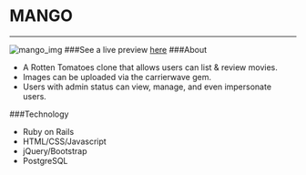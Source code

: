 # MANGO
---
![mango_img](https://d1pgqke3goo8l6.cloudfront.net/odsUXQOtTISiNhY9F78A_Screen%20Shot%202015-08-02%20at%208.46.38%20PM.png)
###See a live preview [here](http://mangomovieapp.herokuapp.com/)
###About
- A Rotten Tomatoes clone that allows users can list & review movies.
- Images can be uploaded via the carrierwave gem.
- Users with admin status can view, manage, and even impersonate users.


###Technology
- Ruby on Rails
- HTML/CSS/Javascript
- jQuery/Bootstrap
- PostgreSQL
